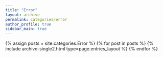 ```yaml
---
title: "Error"
layout: archive
permalink: categories/error
author_profile: true
sidebar_main: true
---
```



{% assign posts = site.categories.Error %}
{% for post in posts %} {% include archive-single2.html type=page.entries_layout %} {% endfor %}
